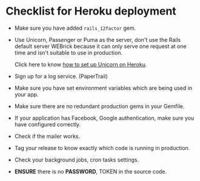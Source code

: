 Checklist for Heroku deployment
=============

* Make sure you have added `rails_12factor` gem.

* Use Unicorn, Passenger or Puma as the server, don't use the Rails default server WEBrick because it can only serve one request at one time and isn't suitable to use in production.

  Click here to know [how to set up Unicorn on Heroku](https://devcenter.heroku.com/articles/rails-unicorn).

* Sign up for a log service. (PaperTrail)

* Make sure you have set environment variables which are being used in your app.

* Make sure there are no redundant production gems in your Gemfile.

* If your application has Facebook, Google authentication, make sure you have configured correctly.

* Check if the mailer works.

* Tag your release to know exactly which code is running in production.

* Check your background jobs, cron tasks settings.

* **ENSURE** there is no **PASSWORD**, TOKEN in the source code.

